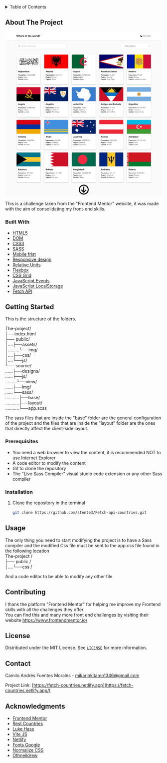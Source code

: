 <details>
  <summary>Table of Contents</summary>
  <ol>
    <li>
      <a href="#about-the-project">About The Project</a>
      <ul>
        <li><a href="#built-with">Built With</a></li>
      </ul>
    </li>
    <li>
      <a href="#getting-started">Getting Started</a>
      <ul>
        <li><a href="#prerequisites">Prerequisites</a></li>
        <li><a href="#installation">Installation</a></li>
      </ul>
    </li>
    <li><a href="#usage">Usage</a></li>
    <li><a href="#contributing">Contributing</a></li>
    <li><a href="#license">License</a></li>
    <li><a href="#contact">Contact</a></li>
    <li><a href="#acknowledgments">Acknowledgments</a></li>
  </ol>
</details>


## About The Project

![alt text](https://github.com/stente3/Fetch-api-countries/blob/main/source/designs/main.png)

This is a challenge taken from the "Frontend Mentor" website, it was made with the aim of consolidating my front-end skills.

### Built With

* [HTML5](https://developer.mozilla.org/en/docs/Web/HTML)
* [DOM](https://lenguajejs.com/javascript/dom/que-es/#:~:text=En%20Javascript%2C%20cuando%20nos%20referimos,de%20texto%2C%20etc...)
* [CSS3](https://developer.mozilla.org/en-US/docs/Web/CSS)
* [SASS](https://sass-lang.com/documentation)
* [Mobile frist](https://developer.mozilla.org/en-US/docs/Web/Progressive_web_apps/Responsive/Mobile_first)
* [Responsive design](https://developer.mozilla.org/en-US/docs/Learn/CSS/CSS_layout/Responsive_Design)
* [Relative Units](https://www.w3schools.com/cssref/css_units.asp)
* [Flexbox](https://developer.mozilla.org/en-US/docs/Learn/CSS/CSS_layout/Flexbox)
* [CSS Grid](https://developer.mozilla.org/en-US/docs/Web/CSS/CSS_Grid_Layout)
* [JavaScript Events](https://developer.mozilla.org/en-US/docs/Web/Events)
* [JavaScript LocalStorage](https://developer.mozilla.org/en-US/docs/Web/API/Window/localStorage)
* [Fetch API](https://developer.mozilla.org/en-US/docs/Web/API/Fetch_API)


## Getting Started
This is the structure of the folders.

The-project/ <br>
├──index.html <br>
├── public/ <br>
│....├──assets/ <br>
│.........└──img/ <br>
│....├──css/ <br>
│....└──js/ <br>
└── source/ <br>
......├──designs/ <br>
......├──js/ <br>
.........└──view/ <br>
......├──img/ <br>
......└──sass/ <br>
...........├──base/ <br>
...........├──layout/ <br>
...........└──app.scss <br>

The sass files that are inside the "base" folder are the general configuration of the project and the files that are inside the "layout" folder are the ones that directly affect the client-side layout.

### Prerequisites

* You need a web browser to view the content, it is recommended NOT to use Internet Explorer
* A code editor to modify the content
* Git to clone the repository
* The "Live Sass Compiler" visual studio code extension or any other Sass compiler

### Installation
1. Clone the repository in the terminal 
   ```sh
   git clone https://github.com/stente3/Fetch-api-countries.git
   ```

## Usage
The only thing you need to start modifying the project is to have a Sass compiler and the modified Css file must be sent to the app.css file found in the following location <br>
The-project / <br>
├── public / <br>
│....└──css / <br>

And a code editor to be able to modify any other file

## Contributing

I thank the platform "Frontend Mentor" for helping me improve my Frontend skills with all the challenges they offer <br>
You can find this and many more front end challenges by visiting their website https://www.frontendmentor.io/


## License

Distributed under the MIT License. See [`LICENSE`](https://github.com/stente3/Fetch-api-countries/blob/main/LICENSE) for more information.


## Contact

Camilo Andrés Fuentes Morales - mikarinkitamo1346@gmail.com

Project Link: [https://fetch-countries.netlify.app](https://fetch-countries.netlify.app/)


## Acknowledgments

* [Frontend Mentor](https://www.frontendmentor.io/)
* [Rest Countries](https://restcountries.com/)
* [Luke Hass](https://projects.lukehaas.me/css-loaders/)
* [Vite JS](https://vitejs.dev/)
* [Netlify](https://www.netlify.com/)
* [Fonts Google](https://fonts.google.com/)
* [Normalize CSS](https://necolas.github.io/normalize.css/)
* [Othneildrew](https://github.com/othneildrew/Best-README-Template)
